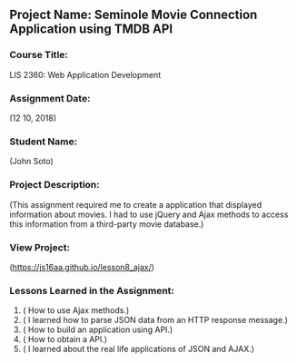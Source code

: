 ## Project Name:  Seminole Movie Connection Application using TMDB API

### Course Title:
LIS 2360:  Web Application Development

### Assignment Date:  
(12 10, 2018)

### Student Name:  
(John Soto)

### Project Description:
(This assignment required me to create a application that displayed information about movies. I had to use jQuery and Ajax methods to access this information from a third-party movie database.)

### View Project:
(https://js16aa.github.io/lesson8_ajax/)

### Lessons Learned in the Assignment:
1. ( How to use Ajax methods.)
2. ( I learned how to parse JSON data from an HTTP response message.)
3. ( How to build an application using API.)
4. ( How to obtain a API.)
5. ( I learned about the real life applications of JSON and AJAX.)